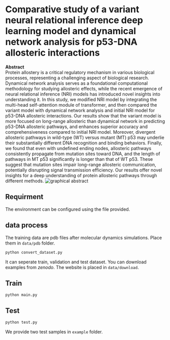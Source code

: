 # Comparative study of a variant neural relational inference deep learning model and dynamical network analysis for p53-DNA allosteric interactions
**Abstract** <br>
Protein allostery is a critical regulatory mechanism in various biological processes, representing a challenging aspect of biological research. Dynamical network analysis serves as a foundational computational methodology for studying allosteric effects, while the recent emergence of neural relational inference (NRI) models has introduced novel insights into understanding it. In this study, we modified NRI model by integrating the multi-head self-attention module of transformer, and then compared the variant model with dynamical network analysis and initial NRI model for p53-DNA allosteric interactions. Our results show that the variant model is more focused on long-range allosteric than dynamical network in predicting p53-DNA allosteric pathways, and enhances superior accuracy and comprehensiveness compared to initial NRI model. Moreover, divergent allosteric pathways in wild-type (WT) versus mutant (MT) p53 may underlie their substantially different DNA recognition and binding behaviors. Finally, we found that even with undefined ending nodes, allosteric pathways consistently propagate from mutation sites toward DNA, and the length of pathways in MT p53 significantly is longer than that of WT p53. These suggest that mutation sites impair long-range allosteric communication, potentially disrupting signal transmission efficiency. Our results offer novel insights for a deep understanding of protein allosteric pathways through different methods.
![graphical abstract](https://github.com/user-attachments/assets/3d5ba1fa-a32b-4078-be44-299fe8a31515)

## Requirment
The environment can be configured using the file provided.


## data process
The training data are pdb files after molecular dynamics simulations. Place them in ```data/pdb``` folder.
```
python convert_dataset.py
```
It can seperate train, validation and test dataset.
You can download examples from *zenodo*. The website is placed in ```data/download```.

## Train
```
python main.py
```

## Test
```
python test.py
```
We provide two test samples in ```example``` folder. 


